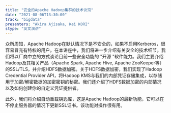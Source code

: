 ```yaml
---
title: "安全的Apache Hadoop集群的技术诀窍"
date: "2021-08-06T13:30:00" 
track: "bigdata"
presenters: "Akira Ajisaka, Kei KORI"
stype: "英文演讲"
---
```

众所周知，Apache Hadoop在默认情况下是不安全的，如果不启用Kerberos，很容易冒充有特权的用户。在本讲座中，我们将进一步介绍有关安全的技术细节。我们将以厂商中立的方式谈论目前一些安全功能的 "开源 "软件能力。我们主要介绍Hadoop及其相关产品（Apache Spark, Apache Hive, Apache ZooKeeper等）的SSL/TLS，并介绍HDFS数据加密。关于HDFS数据加密，我们实现了Hadoop Credential Provider API，将Hadoop KMS与我们的内部凭证存储集成，以存储用于加密/解密数据的加密密钥的秘密。我们还介绍了HDFS数据加密的内部情况以及如何创建你的自定义凭证提供者。
 
此外，我们将介绍自动重载钥匙库，这是Apache Hadoop的最新功能，它可以在不停止服务器的情况下更新SSL证书。该功能对操作很有用。